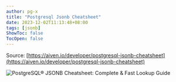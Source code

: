```yaml
---
author: pg-x
title: "Postgresql Jsonb Cheatsheet"
date: 2023-12-02T11:13:48+08:00
tags: [jsonb]
ShowToc: false
TocOpen: false
---
```


Source: [https://aiven.io/developer/postgresql-jsonb-cheatsheet](https://aiven.io/developer/postgresql-jsonb-cheatsheet)

![PostgreSQL® JSONB Cheatsheet: Complete & Fast Lookup Guide](/images/postgresql_jsonb_cheatsheet_en.png)
